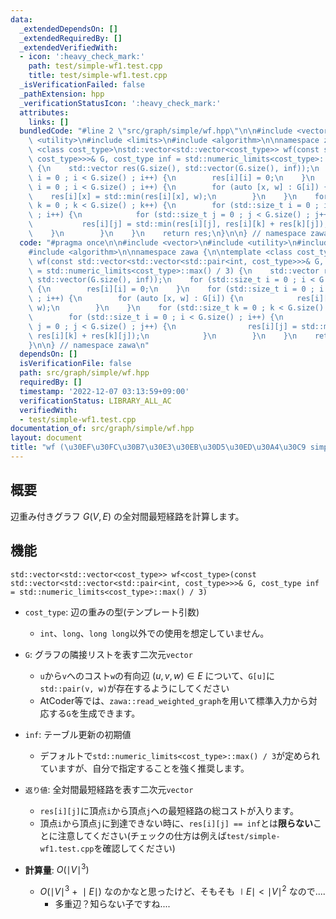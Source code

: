 ```yaml
---
data:
  _extendedDependsOn: []
  _extendedRequiredBy: []
  _extendedVerifiedWith:
  - icon: ':heavy_check_mark:'
    path: test/simple-wf1.test.cpp
    title: test/simple-wf1.test.cpp
  _isVerificationFailed: false
  _pathExtension: hpp
  _verificationStatusIcon: ':heavy_check_mark:'
  attributes:
    links: []
  bundledCode: "#line 2 \"src/graph/simple/wf.hpp\"\n\n#include <vector>\n#include\
    \ <utility>\n#include <limits>\n#include <algorithm>\n\nnamespace zawa {\n\ntemplate\
    \ <class cost_type>\nstd::vector<std::vector<cost_type>> wf(const std::vector<std::vector<std::pair<int,\
    \ cost_type>>>& G, cost_type inf = std::numeric_limits<cost_type>::max() / 3)\
    \ {\n    std::vector res(G.size(), std::vector(G.size(), inf));\n    for (std::size_t\
    \ i = 0 ; i < G.size() ; i++) {\n        res[i][i] = 0;\n    }\n    for (std::size_t\
    \ i = 0 ; i < G.size() ; i++) {\n        for (auto [x, w] : G[i]) {\n        \
    \    res[i][x] = std::min(res[i][x], w);\n        }\n    }\n    for (std::size_t\
    \ k = 0 ; k < G.size() ; k++) {\n        for (std::size_t i = 0 ; i < G.size()\
    \ ; i++) {\n            for (std::size_t j = 0 ; j < G.size() ; j++) {\n     \
    \           res[i][j] = std::min(res[i][j], res[i][k] + res[k][j]);\n        \
    \    }\n        }\n    }\n    return res;\n}\n\n} // namespace zawa\n"
  code: "#pragma once\n\n#include <vector>\n#include <utility>\n#include <limits>\n\
    #include <algorithm>\n\nnamespace zawa {\n\ntemplate <class cost_type>\nstd::vector<std::vector<cost_type>>\
    \ wf(const std::vector<std::vector<std::pair<int, cost_type>>>& G, cost_type inf\
    \ = std::numeric_limits<cost_type>::max() / 3) {\n    std::vector res(G.size(),\
    \ std::vector(G.size(), inf));\n    for (std::size_t i = 0 ; i < G.size() ; i++)\
    \ {\n        res[i][i] = 0;\n    }\n    for (std::size_t i = 0 ; i < G.size()\
    \ ; i++) {\n        for (auto [x, w] : G[i]) {\n            res[i][x] = std::min(res[i][x],\
    \ w);\n        }\n    }\n    for (std::size_t k = 0 ; k < G.size() ; k++) {\n\
    \        for (std::size_t i = 0 ; i < G.size() ; i++) {\n            for (std::size_t\
    \ j = 0 ; j < G.size() ; j++) {\n                res[i][j] = std::min(res[i][j],\
    \ res[i][k] + res[k][j]);\n            }\n        }\n    }\n    return res;\n\
    }\n\n} // namespace zawa\n"
  dependsOn: []
  isVerificationFile: false
  path: src/graph/simple/wf.hpp
  requiredBy: []
  timestamp: '2022-12-07 03:13:59+09:00'
  verificationStatus: LIBRARY_ALL_AC
  verifiedWith:
  - test/simple-wf1.test.cpp
documentation_of: src/graph/simple/wf.hpp
layout: document
title: "wf (\u30EF\u30FC\u30B7\u30E3\u30EB\u30D5\u30ED\u30A4\u30C9 simple ver)"
---
```


## 概要

辺重み付きグラフ $G(V, E)$ の全対間最短経路を計算します。

## 機能

`std::vector<std::vector<cost_type>> wf<cost_type>(const std::vector<std::vector<std::pair<int, cost_type>>>& G, cost_type inf = std::numeric_limits<cost_type>::max() / 3)`

- `cost_type`: 辺の重みの型(テンプレート引数)
	- `int`、`long`、`long long`以外での使用を想定していません。

- `G`: グラフの隣接リストを表す二次元`vector`
	- `u`から`v`へのコスト`w`の有向辺 $(u, v, w) \in E$ について、`G[u]`に`std::pair(v, w)`が存在するようにしてください
	- AtCoder等では、`zawa::read_weighted_graph`を用いて標準入力から対応する`G`を生成できます。

- `inf`: テーブル更新の初期値
	- デフォルトで`std::numeric_limits<cost_type>::max() / 3`が定められていますが、自分で指定することを強く推奨します。

- `返り値`: 全対間最短経路を表す二次元`vector`
	- `res[i][j]`に頂点`i`から頂点`j`への最短経路の総コストが入ります。
	- 頂点`i`から頂点`j`に到達できない時に、`res[i][j] == inf`とは**限らない**ことに注意してください(チェックの仕方は例えば`test/simple-wf1.test.cpp`を確認してください)

- **計算量**: $O(\mid V \mid^3)$
	- $O(\mid V \mid^3\ +\ \mid E \mid)$ なのかなと思ったけど、そもそも $\mid E\mid < \mid V \mid^2$ なので....
		- 多重辺？知らない子ですね....
